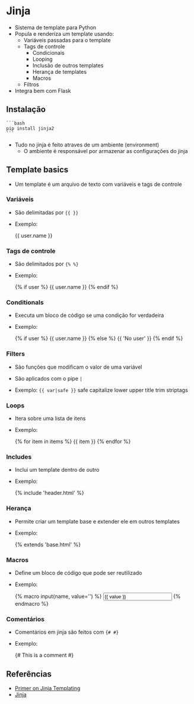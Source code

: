 # Jinja

- Sistema de template para Python
- Popula e renderiza um template usando:
  - Variáveis passadas para o template
  - Tags de controle
    - Condicionais
    - Looping
    - Inclusão de outros templates
    - Herança de templates
    - Macros
  - Filtros
- Integra bem com Flask

## Instalação

    ```bash
    pip install jinja2
    ```

- Tudo no jinja é feito atraves de um ambiente (environment)
  - O ambiente é responsável por armazenar as configurações do jinja

## Template basics

- Um template é um arquivo de texto com variáveis e tags de controle

### Variáveis

- São delimitadas por `{{ }}`
- Exemplo:

    {{ user.name }}

### Tags de controle

- São delimitados por `{% %}`
- Exemplo:

    {% if user %}
        {{ user.name }}
    {% endif %}

### Conditionals

- Executa um bloco de código se uma condição for verdadeira
- Exemplo:

    {% if user %}
        {{ user.name }}
    {% else %}
        {{ 'No user' }}
    {% endif %}

### Filters

- São funções que modificam o valor de uma variável
- São aplicados com o pipe `|`

- Exemplo: `{{ var|safe }}`
    safe
    capitalize
    lower
    upper
    title
    trim
    striptags

### Loops

- Itera sobre uma lista de itens
- Exemplo:

    {% for item in items %}
        {{ item }}
    {% endfor %}

### Includes

- Inclui um template dentro de outro
- Exemplo:

    {% include 'header.html' %}

### Herança

- Permite criar um template base e extender ele em outros templates
- Exemplo:

    {% extends 'base.html' %}

### Macros

- Define um bloco de código que pode ser reutilizado
- Exemplo:

    {% macro input(name, value='') %}
        <input type="text" name="{{ name }}" value="{{ value }}">
    {% endmacro %}

### Comentários

- Comentários em jinja são feitos com `{# #}`
- Exemplo:

    {# This is a comment #}

## Referências

- [Primer on Jinja Templating](https://realpython.com/primer-on-jinja-templating/)
- [Jinja](https://jinja.palletsprojects.com/en/3.1.x/)